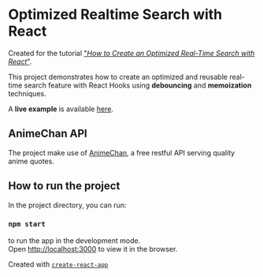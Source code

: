 # Optimized Realtime Search with React

Created for the tutorial ["*How to Create an Optimized Real-Time Search with React*"](https://javascript.plainenglish.io/how-to-create-an-optimized-real-time-search-with-react-6dd4026f4fa9). 

This project demonstrates how to create an optimized and reusable real-time search feature with React Hooks using **debouncing** and **memoization** techniques.

A **live example** is available [here](https://angelofaella.github.io/realtime-search-bar).

## AnimeChan API
The project make use of [AnimeChan](https://github.com/RocktimSaikia/anime-chan), a free restful API serving quality anime quotes.

## How to run the project

In the project directory, you can run:

### `npm start`

to run the app in the development mode.\
Open [http://localhost:3000](http://localhost:3000) to view it in the browser.

Created with [`create-react-app`](https://github.com/facebook/create-react-app)
